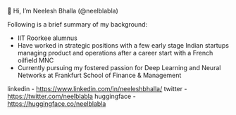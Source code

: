 👋 Hi, I’m Neelesh Bhalla (@neelblabla)

Following is a brief summary of my background:
- IIT Roorkee alumnus
- Have worked in strategic positions with a few early stage Indian startups managing product and operations after a career start with a French oilfield MNC
- Currently pursuing my fostered passion for Deep Learning and Neural Networks at Frankfurt School of Finance & Management

linkedin - https://www.linkedin.com/in/neeleshbhalla/
twitter - https://twitter.com/neelblabla
huggingface - https://huggingface.co/neelblabla

<!---
neelblabla/neelblabla is a ✨ special ✨ repository because its `README.md` (this file) appears on your GitHub profile.
You can click the Preview link to take a look at your changes.
--->
